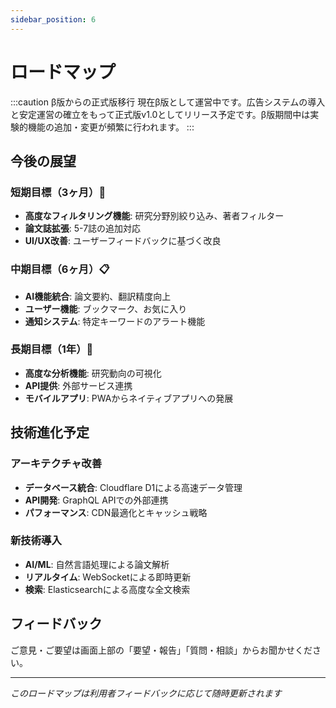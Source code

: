 ```yaml
---
sidebar_position: 6
---
```


# ロードマップ

:::caution β版からの正式版移行
現在β版として運営中です。広告システムの導入と安定運営の確立をもって正式版v1.0としてリリース予定です。β版期間中は実験的機能の追加・変更が頻繁に行われます。
:::

## 今後の展望

### 短期目標（3ヶ月）🚧
- **高度なフィルタリング機能**: 研究分野別絞り込み、著者フィルター
- **論文誌拡張**: 5-7誌の追加対応
- **UI/UX改善**: ユーザーフィードバックに基づく改良

### 中期目標（6ヶ月）📋
- **AI機能統合**: 論文要約、翻訳精度向上
- **ユーザー機能**: ブックマーク、お気に入り
- **通知システム**: 特定キーワードのアラート機能

### 長期目標（1年）🔮
- **高度な分析機能**: 研究動向の可視化
- **API提供**: 外部サービス連携
- **モバイルアプリ**: PWAからネイティブアプリへの発展

## 技術進化予定

### アーキテクチャ改善
- **データベース統合**: Cloudflare D1による高速データ管理
- **API開発**: GraphQL APIでの外部連携
- **パフォーマンス**: CDN最適化とキャッシュ戦略

### 新技術導入
- **AI/ML**: 自然言語処理による論文解析
- **リアルタイム**: WebSocketによる即時更新
- **検索**: Elasticsearchによる高度な全文検索

## フィードバック

ご意見・ご要望は画面上部の「要望・報告」「質問・相談」からお聞かせください。

---

*このロードマップは利用者フィードバックに応じて随時更新されます*